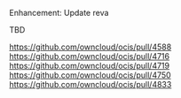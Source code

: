 Enhancement: Update reva

TBD

https://github.com/owncloud/ocis/pull/4588
https://github.com/owncloud/ocis/pull/4716
https://github.com/owncloud/ocis/pull/4719
https://github.com/owncloud/ocis/pull/4750
https://github.com/owncloud/ocis/pull/4833
